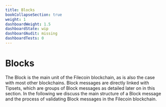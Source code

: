 ```yaml
---
title: Blocks
bookCollapseSection: true
weight: 1
dashboardWeight: 1.5
dashboardState: wip
dashboardAudit: missing
dashboardTests: 0
---
```


# Blocks

The Block is the main unit of the Filecoin blockchain, as is also the case with most other blockchains. Block messages are directly linked with Tipsets, which are groups of Block messages as detailed later on in this section. In the following we discuss the main structure of a Block message and the process of validating Block messages in the Filecoin blockchain.
